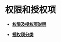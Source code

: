 # 权限和授权项<a name="cci_02_0082"></a>

-   **[权限及授权项说明](权限及授权项说明.md)**  

-   **[授权项分类](授权项分类.md)**  


